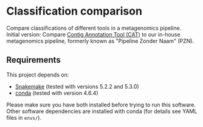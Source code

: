 # Classification comparison

Compare classifications of different tools in a metagenomics pipeline.  
Initial version: Compare [Contig Annotation Tool (CAT)](https://github.com/dutilh/CAT/) to our in-house metagenomics pipeline, formerly known as "Pipeline Zonder Naam" (PZN).

## Requirements

This project depends on:
 - [Snakemake](https://snakemake.readthedocs.io/en/stable/)  (tested with versions 5.2.2 and 5.3.0)
 - [conda](https://conda.io/en/latest/) (tested with version 4.6.4)

Please make sure you have both installed before trying to run this software. Other software dependencies are installed with conda (for details see YAML files in `envs/`).
